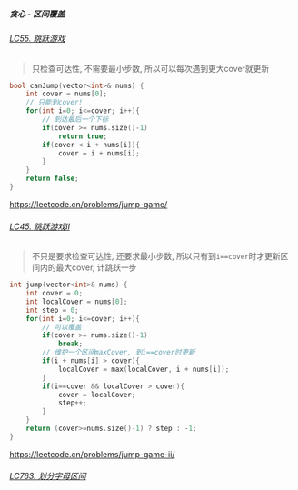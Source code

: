 ##### 贪心 - 区间覆盖

###### [LC55. 跳跃游戏]()

> 只检查可达性, 不需要最小步数, 所以可以每次遇到更大cover就更新

```CPP
bool canJump(vector<int>& nums) {
    int cover = nums[0];
    // 只能到cover!
    for(int i=0; i<=cover; i++){
        // 到达最后一个下标
        if(cover >= nums.size()-1)
            return true;
        if(cover < i + nums[i]){
            cover = i + nums[i];
        }
    }
    return false;
}
```

https://leetcode.cn/problems/jump-game/


###### [LC45. 跳跃游戏Ⅱ]()

> 不只是要求检查可达性, 还要求最小步数, 所以只有到`i==cover`时才更新区间内的最大cover, 计跳跃一步

```CPP
int jump(vector<int>& nums) {
    int cover = 0;
    int localCover = nums[0];
    int step = 0;
    for(int i=0; i<=cover; i++){
        // 可以覆盖
        if(cover >= nums.size()-1)
            break;
        // 维护一个区间maxCover, 到i==cover时更新
        if(i + nums[i] > cover){
            localCover = max(localCover, i + nums[i]);
        }
        if(i==cover && localCover > cover){
            cover = localCover;
            step++;
        }
    }
    return (cover>=nums.size()-1) ? step : -1;
}
```

https://leetcode.cn/problems/jump-game-ii/



###### [LC763. 划分字母区间]()